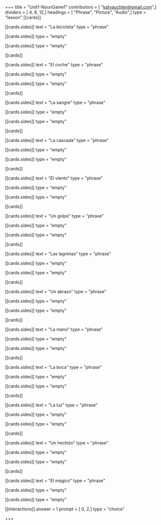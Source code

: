 +++
title = "Unit1-NounGame1"
contributors = [ "katyauchter@gmail.com",]
dividers = [ 4, 8, 12,]
headings = [ "Phrase", "Picture", "Audio",]
type = "lesson"
[[cards]]

[[cards.sides]]
text = "La bicicleta"
type = "phrase"

[[cards.sides]]
type = "empty"

[[cards.sides]]
type = "empty"

[[cards]]

[[cards.sides]]
text = "El coche"
type = "phrase"

[[cards.sides]]
type = "empty"

[[cards.sides]]
type = "empty"

[[cards]]

[[cards.sides]]
text = "La sangre"
type = "phrase"

[[cards.sides]]
type = "empty"

[[cards.sides]]
type = "empty"

[[cards]]

[[cards.sides]]
text = "La cascada"
type = "phrase"

[[cards.sides]]
type = "empty"

[[cards.sides]]
type = "empty"

[[cards]]

[[cards.sides]]
text = "El viento"
type = "phrase"

[[cards.sides]]
type = "empty"

[[cards.sides]]
type = "empty"

[[cards]]

[[cards.sides]]
text = "Un golpe"
type = "phrase"

[[cards.sides]]
type = "empty"

[[cards.sides]]
type = "empty"

[[cards]]

[[cards.sides]]
text = "Las lagrimas"
type = "phrase"

[[cards.sides]]
type = "empty"

[[cards.sides]]
type = "empty"

[[cards]]

[[cards.sides]]
text = "Un abrazo"
type = "phrase"

[[cards.sides]]
type = "empty"

[[cards.sides]]
type = "empty"

[[cards]]

[[cards.sides]]
text = "La mano"
type = "phrase"

[[cards.sides]]
type = "empty"

[[cards.sides]]
type = "empty"

[[cards]]

[[cards.sides]]
text = "La boca"
type = "phrase"

[[cards.sides]]
type = "empty"

[[cards.sides]]
type = "empty"

[[cards]]

[[cards.sides]]
text = "La luz"
type = "phrase"

[[cards.sides]]
type = "empty"

[[cards.sides]]
type = "empty"

[[cards]]

[[cards.sides]]
text = "Un hechizo"
type = "phrase"

[[cards.sides]]
type = "empty"

[[cards.sides]]
type = "empty"

[[cards]]

[[cards.sides]]
text = "El mágico"
type = "phrase"

[[cards.sides]]
type = "empty"

[[cards.sides]]
type = "empty"

[[interactions]]
answer = 1
prompt = [ 0, 2,]
type = "choice"

+++
